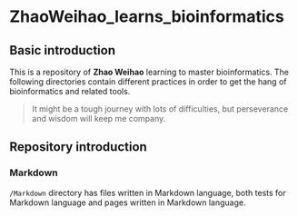 # ZhaoWeihao_learns_bioinformatics

## Basic introduction

This is a repository of **Zhao Weihao** learning to master bioinformatics. The following directories contain different practices in order to get the hang of bioinformatics and related tools.

>It might be a tough journey with lots of difficulties, but perseverance and wisdom will keep me company. 

## Repository introduction

### Markdown

`/Markdown` directory has files written in Markdown language, both tests for Markdown language and pages written in Markdown language.
